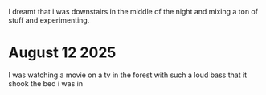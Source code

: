 I dreamt that i was downstairs in the middle of the night and mixing a ton of stuff and experimenting.
# August 12 2025
I was watching a movie on a tv in the forest with such a loud bass that it shook the bed i was in